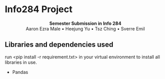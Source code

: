 # Info284 Project

<div align="center"><strong>Semester Submission in Info 284</strong></div>
<div align="center">Aaron Ezra Male • Heejung Yu • Tsz Ching • Sverre Emil</div>

## Libraries and dependencies used

run <pip install -r requirement.txt> in your virtual environment to install all libraries in use.

<ul>
    <li>Pandas</li>
</ul>
